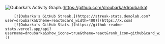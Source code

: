 <!-- Contribution Graph -->
![Oubarka's Activity Graph.](https://github-readme-activity-graph.vercel.app/graph?username=droubarka&theme=react-dark)(https://github.com/droubarka/droubarka)

		[![Oubarka's GitHub Streak.](https://streak-stats.demolab.com?user=droubarka&theme=react&card_width=400)](https://x.com)
		[![Oubarka's GitHub Stats.](https://github-readme-stats.vercel.app/api?username=droubarka&show_icons=true&theme=react&rank_icon=github&card_width=300")]()
